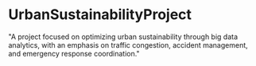 # UrbanSustainabilityProject
"A project focused on optimizing urban sustainability through big data analytics, with an emphasis on traffic congestion, accident management, and emergency response coordination."
